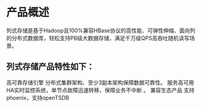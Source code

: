 
# 产品概述

列式存储是基于Hadoop且100%兼容HBase协议的高性能、可弹性伸缩、面向列的分布式数据库，轻松支持PB级大数据存储，满足千万级QPS高吞吐随机读写场景。

 

## 列式存储产品特性如下：

高可靠存储引擎	分布式集群架构、至少3副本架构保障数据可靠性。
服务高可用	HA实时监控系统，单节点故障迅速转移，保障业务不中断 。
兼容生态产品	支持phoenix，支持openTSDB

